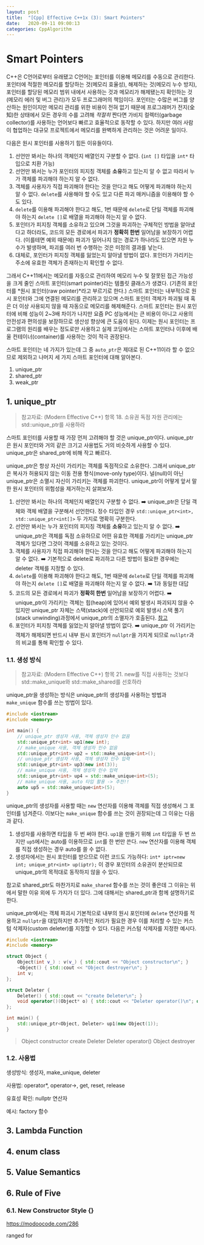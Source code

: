 ```yaml
---
layout: post
title:  "[Cpp] Effective C++1x (3): Smart Pointers"
date:   2020-09-11 09:00:13
categories: CppAlgorithm
---
```




# Smart Pointers

C++은 C언어로부터 유래됐고 C언어는 포인터를 이용해 메모리를 수동으로 관리한다. 포인터에 적절한 메모리를 할당하는 것(메모리 효율성), 해제하는 것(메모리 누수 방지), 포인터를 할당된 메모리 범위 내에서 사용하는 것과 메모리가 해제됐는지 확인하는 것(메모리 에러 및 버그 관리)가 모두 프로그래머의 책임이다. 포인터는 수많은 버그를 양산하는 원인이지만 메모리 관리를 위한 비용이 전혀 없기 때문에 프로그래머가 전지(全知)한 상태에서 모든 경우의 수를 고려해 *적절히* 짠다면 가비지 컬렉터(garbage collector)를 사용하는 언어보다 빠르고 효율적으로 동작할 수 있다. 하지만 여러 사람이 협업하는 대규모 프로젝트에서 메모리를 완벽하게 관리하는 것은 어려운 일이다.  

다음은 원시 포인터를 사용하기 힘든 이유들이다.  

1. 선언만 봐서는 하나의 객체인지 배열인지 구분할 수 없다. (`int []` 타입을 `int*` 타입으로 치환 가능)
2. 선언만 봐서는 누가 포인터의 피지칭 객체를 **소유**하고 있는지 알 수 없고 따라서 누가 객체를 파괴해야 하는지 알 수 없다.
3. 객체를 사용자가 직접 파괴해야 한다는 것을 안다고 해도 어떻게 파괴해야 하는지 알 수 없다. `delete`를 사용해야 할 수도 있고 다른 파괴 매커니즘을 이용해야 할 수도 있다.
4. `delete`를 이용해 파괴해야 한다고 해도, 1번 때문에 `delete`로 단일 객체를 파괴해야 하는지 `delete []`로 배열을 파괴해야 하는지 알 수 없다.
5. 포인터가 피지칭 객체를 소유하고 있으며 그것을 파괴하는 구체적인 방법을 알아냈다고 하더라도, 코드의 모든 경로에서 파괴가 **정확히 한번** 일어남을 보장하기 어렵다. (이를테면 예외 때문에) 파괴가 일어나지 않는 경로가 하나라도 있으면 자원 누수가 발생하며, 파괴를 여러 번 수행하는 것은 미정의 결과를 낳는다.
6. 대체로, 포인터가 피지칭 객체를 잃었는지 알아낼 방법이 없다. 포인터가 가리키는 주소에 유효한 객체가 존재하는지 확인할 수 없다.

그래서 C++11에서는 메모리를 자동으로 관리하여 메모리 누수 및 잘못된 접근 가능성을 크게 줄인 스마트 포인터(smart pointer)라는 템플릿 클래스가 생겼다. (기존의 포인터를 *원시 포인터(raw pointer)*라고 부르기로 한다.) 스마트 포인터는 내부적으로 원시 포인터와 그에 연결된 메모리를 관리하고 있으며 스마트 포인터 객체가 파괴될 때 혹은 더 이상 사용되지 않을 때 자동으로 메모리를 해제해준다. 스마트 포인터는 원시 포인터에 비해 성능이 2~3배 차이가 나지만 요즘 PC 성능에서는 큰 비용이 아니고 사용의 안전성과 편의성을 보장하므로 생산성 향상에 큰 도움이 된다. 이제는 원시 포인터는 프로그램의 원리를 배우는 정도로만 사용하고 실제 코딩에서는 스마트 포인터나 이후에 배울 컨테이너(container)를 사용하는 것이 적극 권장된다.  

스마트 포인터는 네 가지가 있는데 그 중 `auto_ptr`은 제대로 된 C++11이라 할 수 없으므로 제외하고 나머지 세 가지 스마트 포인터에 대해 알아본다.

1. unique_ptr
2. shared_ptr
3. weak_ptr



## 1. unique_ptr

> 참고자료: (Modern Effective C++) 항목 18. 소유권 독점 자원 관리에는 std::unique_ptr를 사용하라

스마트 포인터를 사용할 때 가장 먼저 고려해야 할 것은 unique_ptr이다. unique_ptr은 원시 포인터와 거의 같은 크기고 사용법도 거의 비슷하게 사용할 수 있다. unique_ptr은 shared_ptr에 비해 작고 빠르다.  

unique_ptr은 항상 자신이 가리키는 객체를 독점적으로 소유한다. 그래서 unique_ptr은 복사가 허용되지 않는 이동 전용 형식(move-only type)이다. 널(null)이 아닌 unique_ptr은 소멸시 자신이 가리키는 객체를 파괴한다. unique_ptr이 어떻게 앞서 말한 원시 포인터의 위험성을 제거하는지 살펴보자.

1. 선언만 봐서는 하나의 객체인지 배열인지 구분할 수 없다. :arrow_right: unique_ptr은 단일 객체와 객체 배열을 구분해서 선언한다. 정수 타입인 경우 `std::unique_ptr<int>, std::unique_ptr<int[]>` 두 가지로 명확히 구분한다.
2. 선언만 봐서는 누가 포인터의 피지칭 객체를 **소유**하고 있는지 알 수 없다. :arrow_right: unique_ptr은 객체를 독점 소유하므로 어떤 유효한 객체를 가리키는 unique_ptr 객체가 있다면 그것이 객체를 소유하고 있는 것이다.
3. 객체를 사용자가 직접 파괴해야 한다는 것을 안다고 해도 어떻게 파괴해야 하는지 알 수 없다. :arrow_right: 기본적으로 delete로 파괴하고 다른 방법이 필요한 경우에는 deleter 객체를 지정할 수 있다.
4. `delete`를 이용해 파괴해야 한다고 해도, 1번 때문에 `delete`로 단일 객체를 파괴해야 하는지 `delete []`로 배열을 파괴해야 하는지 알 수 없다. :arrow_right: 1과 동일한 대답​
5. 코드의 모든 경로에서 파괴가 **정확히 한번** 일어남을 보장하기 어렵다. :arrow_right: unique_ptr이 가리키는 객체는 힙(heap)에 있어서 예외 발생시 파괴되지 않을 수 있지만 unique_ptr 자체는 스택(stack)에 선언되므로 예외 발생시 스택 풀기(stack unwinding)과정에서 unique_ptr의 소멸자가 호출된다. [참고](https://modoocode.com/230)
6. 포인터가 피지칭 객체를 잃었는지 알아낼 방법이 없다. :arrow_right: unique_ptr 이 가리키는 객체가 해제되면 반드시 내부 원시 포인터가 `nullptr`을 가지게 되므로 `nullptr`과의 비교를 통해 확인할 수 있다.



### 1.1. 생성 방식

> 참고자료: (Modern Effective C++) 항목 21. new를 직접 사용하는 것보다 std::make_unique와 std::make_shared를 선호하라

unique_ptr을 생성하는 방식은 unique_ptr의 생성자를 사용하는 방법과 `make_unique` 함수를 쓰는 방법이 있다.  

```cpp
#include <iostream>
#include <memory>

int main() {
    // unique_ptr 생성자 사용, 객체 생성자 인수 없음
    std::unique_ptr<int> up1(new int);
    // make_unique 사용, 객체 생성자 인수 없음
    std::unique_ptr<int> up2 = std::make_unique<int>();
    // unique_ptr 생성자 사용, 객체 생성자 인수 입력
    std::unique_ptr<int> up3(new int(3));
    // make_unique 사용, 객체 생성자 인수 입력
    std::unique_ptr<int> up4 = std::make_unique<int>(5);
    // make_unique 사용, auto 타입 활용 -> 추천!!
    auto up5 = std::make_unique<int>(5);
}
```

unique_ptr의 생성자를 사용할 때는 `new` 연산자를 이용해 객체를 직접 생성해서 그 포인터를 넘겨준다. 이보다는 `make_unique` 함수를 쓰는 것이 권장되는데 그 이유는 다음과 같다.

1. 생성자를 사용하면 타입을 두 번 써야 한다. `up1`을 만들기 위해 `int` 타입을 두 번 쓰지만 `up5`에서는 auto를 이용하므로 `int`를 한 번만 쓴다. `new` 연산자를 이용해 객체를 직접 생성하는 경우 auto를 쓸 수 없다.
2. 생성자에서는 원시 포인터를 받으므로 이런 코드도 가능하다: `int* iptr=new int; unique_ptr<int> up(iptr);` 이 경우 포인터의 소유권이 분산되므로 unique_ptr의 목적대로 동작하지 않을 수 있다.

참고로 shared_ptr도 마찬가지로 `make_shared` 함수를 쓰는 것이 좋은데 그 이유는 위에서 말한 이유 외에 두 가지가 더 있다. 그에 대해서는 shared_ptr과 함께 설명하기로 한다.



unique_ptr에서는 객체 파괴시 기본적으로 내부의 원시 포인터에 `delete` 연산자를 적용하고 `nullptr`을 대입하지만 추가적인 처리가 필요한 경우 이를 처리할 수 있는 커스텀 삭제자(custom deleter)를 지정할 수 있다. 다음은 커스텀 삭제자를 지정한 예시다.

```cpp
#include <iostream>
#include <memory>

struct Object {
    Object(int v_) : v(v_) { std::cout << "Object constructor\n"; }
    ~Object() { std::cout << "Object destroyer\n"; }
    int v;
};

struct Deleter {
    Deleter() { std::cout << "create Deleter\n"; }
    void operator()(Object* o) { std::cout << "Deleter operator()\n"; delete o; }
};

int main() {
    std::unique_ptr<Object, Deleter> up1(new Object(1));
}
```

> Object constructor
> create Deleter
> Deleter operator()
> Object destroyer





### 1.2. 사용법







생성방식: 생성자, make_unique, deleter

사용법: operator*, operator->, get, reset, release

유효성 확인: nullptr 연산자

예시: factory 함수











## 3. Lambda Function



## 4. enum class



## 5. Value Semantics



## 6. Rule of Five



### 6.1. New Constructor Style {}

https://modoocode.com/286

ranged for



